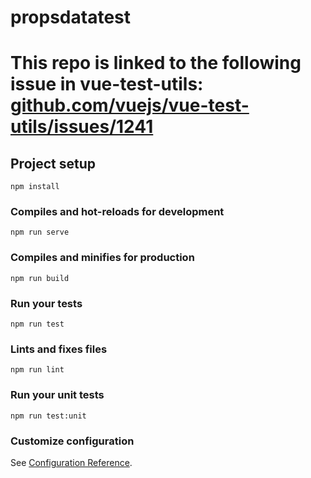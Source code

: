 # propsdatatest

# This repo is linked to the following issue in vue-test-utils: [github.com/vuejs/vue-test-utils/issues/1241](https://github.com/vuejs/vue-test-utils/issues/1241)

## Project setup
```
npm install
```

### Compiles and hot-reloads for development
```
npm run serve
```

### Compiles and minifies for production
```
npm run build
```

### Run your tests
```
npm run test
```

### Lints and fixes files
```
npm run lint
```

### Run your unit tests
```
npm run test:unit
```

### Customize configuration
See [Configuration Reference](https://cli.vuejs.org/config/).
